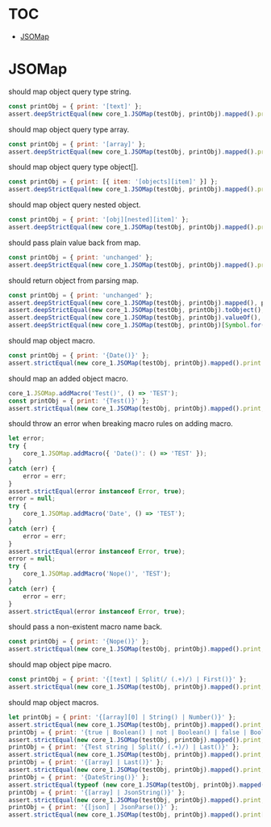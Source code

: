 # TOC
   - [JSOMap](#jsomap)
<a name=""></a>
 
<a name="jsomap"></a>
# JSOMap
should map object query type string.

```js
const printObj = { print: '[text]' };
assert.deepStrictEqual(new core_1.JSOMap(testObj, printObj).mapped().print, testObj.text);
```

should map object query type array.

```js
const printObj = { print: '[array]' };
assert.deepStrictEqual(new core_1.JSOMap(testObj, printObj).mapped().print, testObj.array);
```

should map object query type object[].

```js
const printObj = { print: [{ item: '[objects][item]' }] };
assert.deepStrictEqual(new core_1.JSOMap(testObj, printObj).mapped().print, testObj.objects);
```

should map object query nested object.

```js
const printObj = { print: '[obj][nested][item]' };
assert.deepStrictEqual(new core_1.JSOMap(testObj, printObj).mapped().print, testObj.obj.nested.item);
```

should pass plain value back from map.

```js
const printObj = { print: 'unchanged' };
assert.deepStrictEqual(new core_1.JSOMap(testObj, printObj).mapped().print, printObj.print);
```

should return object from parsing map.

```js
const printObj = { print: 'unchanged' };
assert.deepStrictEqual(new core_1.JSOMap(testObj, printObj).mapped(), printObj);
assert.deepStrictEqual(new core_1.JSOMap(testObj, printObj).toObject(), printObj);
assert.deepStrictEqual(new core_1.JSOMap(testObj, printObj).valueOf(), printObj);
assert.deepStrictEqual(new core_1.JSOMap(testObj, printObj)[Symbol.for('nodejs.util.inspect.custom')](), printObj);
```

should map object macro.

```js
const printObj = { print: '{Date()}' };
assert.strictEqual(new core_1.JSOMap(testObj, printObj).mapped().print instanceof Date, true);
```

should map an added object macro.

```js
core_1.JSOMap.addMacro('Test()', () => 'TEST');
const printObj = { print: '{Test()}' };
assert.strictEqual(new core_1.JSOMap(testObj, printObj).mapped().print, 'TEST');
```

should throw an error when breaking macro rules on adding macro.

```js
let error;
try {
    core_1.JSOMap.addMacro({ 'Date()': () => 'TEST' });
}
catch (err) {
    error = err;
}
assert.strictEqual(error instanceof Error, true);
error = null;
try {
    core_1.JSOMap.addMacro('Date', () => 'TEST');
}
catch (err) {
    error = err;
}
assert.strictEqual(error instanceof Error, true);
error = null;
try {
    core_1.JSOMap.addMacro('Nope()', 'TEST');
}
catch (err) {
    error = err;
}
assert.strictEqual(error instanceof Error, true);
```

should pass a non-existent macro name back.

```js
const printObj = { print: '{Nope()}' };
assert.strictEqual(new core_1.JSOMap(testObj, printObj).mapped().print, 'Nope()');
```

should map object pipe macro.

```js
const printObj = { print: '{[text] | Split(/ (.+)/) | First()}' };
assert.strictEqual(new core_1.JSOMap(testObj, printObj).mapped().print, 'Hello');
```

should map object macros.

```js
let printObj = { print: '{[array][0] | String() | Number()}' };
assert.strictEqual(new core_1.JSOMap(testObj, printObj).mapped().print, 1);
printObj = { print: '{true | Boolean() | not | Boolean() | false | Boolean()}' };
assert.strictEqual(new core_1.JSOMap(testObj, printObj).mapped().print, false);
printObj = { print: '{Test string | Split(/ (.+)/) | Last()}' };
assert.strictEqual(new core_1.JSOMap(testObj, printObj).mapped().print, 'string');
printObj = { print: '{[array] | Last()}' };
assert.strictEqual(new core_1.JSOMap(testObj, printObj).mapped().print, 2);
printObj = { print: '{DateString()}' };
assert.strictEqual(typeof (new core_1.JSOMap(testObj, printObj).mapped().print), 'string');
printObj = { print: '{[array] | JsonString()}' };
assert.strictEqual(new core_1.JSOMap(testObj, printObj).mapped().print, '[1,2]');
printObj = { print: '{[json] | JsonParse()}' };
assert.strictEqual(new core_1.JSOMap(testObj, printObj).mapped().print[0], testObj.array[0]);
```

